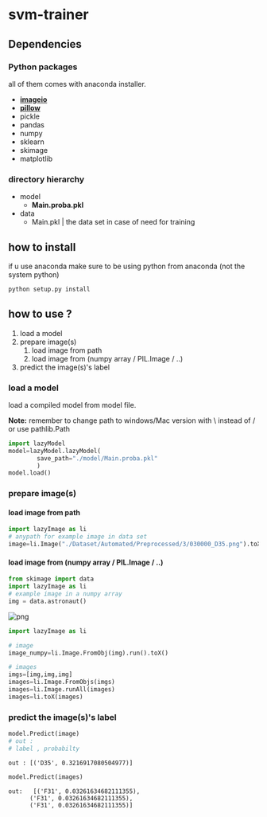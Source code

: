 # svm-trainer

## Dependencies
  ### Python packages
  all of them comes with anaconda installer.
  * [**imageio**](https://anaconda.org/menpo/imageio)
  * [**pillow**](https://anaconda.org/anaconda/pillow)
  * pickle
  * pandas
  * numpy
  * sklearn
  * skimage
  * matplotlib

  ### directory hierarchy

  * model
      * **Main.proba.pkl**
  * data
      * Main.pkl | the data set in case of need for training
## how to install

if u use anaconda make sure to be using python from anaconda (not the system python)
```bash
python setup.py install
```

## how to use ?
1. load a model
2. prepare image(s)
	1. load image from path
	2. load image from (numpy array / PIL.Image / ..) 
3. predict the image(s)'s label


### load a model 
load a compiled model from model file.

**Note:** remember to change path to windows/Mac version with \ instead of / or use pathlib.Path


```python
import lazyModel
model=lazyModel.lazyModel(
        save_path="./model/Main.proba.pkl"
        )
model.load()

```

### prepare image(s)

#### load image from path


```python
import lazyImage as li
# anypath for example image in data set
image=li.Image("./Dataset/Automated/Preprocessed/3/030000_D35.png").toX()
```

#### load image from (numpy array / PIL.Image / ..) 


```python
from skimage import data
import lazyImage as li
# example image in a numpy array 
img = data.astronaut()
```


   ![png](https://i.imgur.com/OoYfutH.png)



```python
import lazyImage as li

# image 
image_numpy=li.Image.FromObj(img).run().toX()

# images
imgs=[img,img,img]
images=li.Image.FromObjs(imgs)
images=li.Image.runAll(images)
images=li.toX(images)
```

### predict the image(s)'s label


```python
model.Predict(image)
# out :
# label , probabilty
```




    out : [('D35', 0.3216917080504977)]




```python
model.Predict(images)
```
    out:   [('F31', 0.03261634682111355),
          ('F31', 0.03261634682111355),
          ('F31', 0.03261634682111355)]


